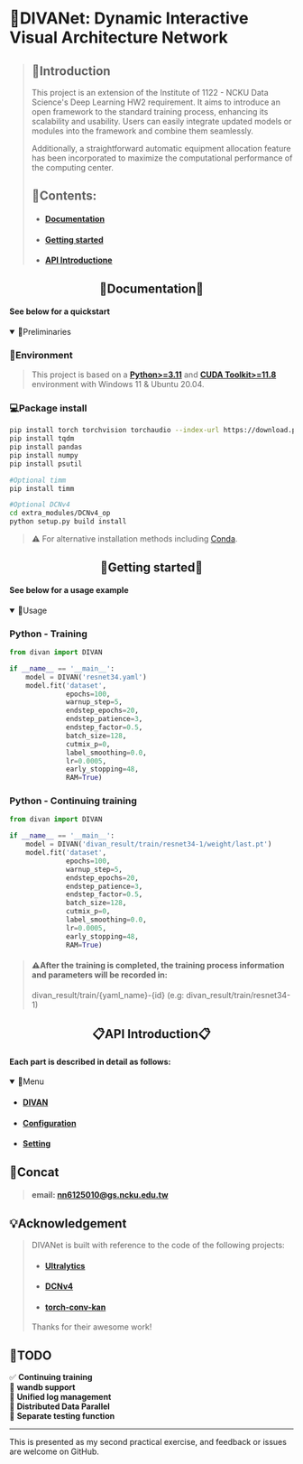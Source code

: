 # 👻DIVANet: Dynamic Interactive Visual Architecture Network

>## 🎯**Introduction**
> This project is an extension of the Institute of 1122 - NCKU Data Science's Deep Learning HW2 requirement. It aims to introduce an open framework to the standard training process, enhancing its scalability and usability. Users can easily integrate updated models or modules into the framework and combine them seamlessly.
> 
>Additionally, a straightforward automatic equipment allocation feature has been incorporated to maximize the computational performance of the computing center.
>
>## 📑Contents:
>- #### [Documentation](#documentation)
> 
>- #### [Getting started](#getting-started-1)
> 
>- #### [API Introductione](#API-Introduction)


## <div align="center">📔Documentation📔</div>

#### See below for a quickstart

<details open>
<summary>🙈Preliminaries</summary>

### 🚩Environment
>This project is based on a [**Python>=3.11**](https://www.python.org/) and [**CUDA Toolkit>=11.8**](https://developer.nvidia.com/cuda-toolkit) environment with Windows 11 & Ubuntu 20.04.

### 💻Package install
```bash
pip install torch torchvision torchaudio --index-url https://download.pytorch.org/whl/cu118
pip install tqdm
pip install pandas
pip install numpy
pip install psutil

#Optional timm
pip install timm

#Optional DCNv4
cd extra_modules/DCNv4_op
python setup.py build install
```
>⚠️ For alternative installation methods including [Conda](https://anaconda.org/conda-forge/pandas).
</details>

## <div align="center">👐Getting started👐</div>
#### See below for a usage example
<details open>
<summary>🏃Usage</summary>

### Python - Training
```python
from divan import DIVAN

if __name__ == '__main__':
    model = DIVAN('resnet34.yaml')
    model.fit('dataset', 
              epochs=100,
              warnup_step=5,
              endstep_epochs=20,
              endstep_patience=3,
              endstep_factor=0.5,
              batch_size=128,
              cutmix_p=0,
              label_smoothing=0.0,
              lr=0.0005,
              early_stopping=48,
              RAM=True)
```

### Python - Continuing training
```python
from divan import DIVAN

if __name__ == '__main__':
    model = DIVAN('divan_result/train/resnet34-1/weight/last.pt')
    model.fit('dataset', 
              epochs=100,
              warnup_step=5,
              endstep_epochs=20,
              endstep_patience=3,
              endstep_factor=0.5,
              batch_size=128,
              cutmix_p=0,
              label_smoothing=0.0,
              lr=0.0005,
              early_stopping=48,
              RAM=True)
```
>#### ⚠️After the training is completed, the training process information and parameters will be recorded in:
>divan_result/train/{yaml_name}-{id} (e.g: divan_result/train/resnet34-1)

</details>


## <div align="center">📋API Introduction📋</div>
#### Each part is described in detail as follows:
<details open>
<summary>📑Menu</summary>

+ #### [DIVAN](divan)

+ #### [Configuration](cfg)

+ #### [Setting](divan/utils)

</details>

## 📧Concat
> #### email: nn6125010@gs.ncku.edu.tw

## 💡Acknowledgement
>DIVANet is built with reference to the code of the following projects:
>* #### [Ultralytics](https://github.com/ultralytics/ultralytics?tab=readme-ov-file)
>* #### [DCNv4](https://github.com/OpenGVLab/DCNv4)
>* #### [torch-conv-kan](https://github.com/IvanDrokin/torch-conv-kan)
>Thanks for their awesome work!

## 📃TODO
✅ **Continuing training**  
📝 **wandb support**  
📝 **Unified log management**  
📝 **Distributed Data Parallel**  
📝 **Separate testing function**  

---
This is presented as my second practical exercise, and feedback or issues are welcome on GitHub.
